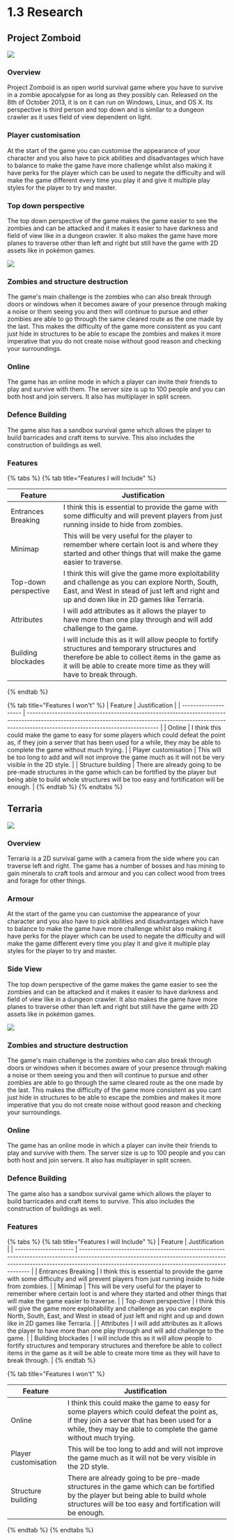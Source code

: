# 1.3 Research

## Project Zomboid

![](<../.gitbook/assets/image (3) (1).png>)

### Overview

Project Zomboid is an open world survival game where you have to survive in a zombie apocalypse for as long as they possibly can.  Released on the 8th of October 2013, it is on it can run on Windows, Linux, and OS X.  Its perspective is third person and top down and is similar to a dungeon crawler as it uses field of view dependent on light.

### Player customisation

At the start of the game you can customise the appearance of your character and you also have to pick abilities and disadvantages which have to balance to make the game have more challenge whilst also making it have perks for the player which can be used to negate the difficulty and will make the game different every time you play it and give it multiple play styles for the player to try and master.

### Top down perspective

The top down perspective of the game makes the game easier to see the zombies and can be attacked and it makes it easier to have darkness and field of view like in a dungeon crawler.  It also makes the game have more planes to traverse other than left and right but still have the game with 2D assets like in pokémon games.

![](<../.gitbook/assets/image (7) (1).png>)

### Zombies and structure destruction

The game's main challenge is the zombies who can also break through doors or windows when it becomes aware of your presence through making a noise or them seeing you and then will continue to pursue and other zombies are able to go through the same cleared route as the one made by the last.  This makes the difficulty of the game more consistent as you cant just hide in structures to be able to escape the zombies and makes it more imperative that you do not create noise without good reason and checking your surroundings.

### Online

The game has an online mode in which a player can invite their friends to play and survive with them.  The server size is up to 100 people and you can both host and join servers.  It also has multiplayer in split screen.

### Defence Building

The game also has a sandbox survival game which allows the player to build barricades and craft items to survive.  This also includes the construction of buildings as well.

### Features

{% tabs %}
{% tab title="Features I will Include" %}


| Feature               | Justification                                                                                                                                                                                                            |
| --------------------- | ------------------------------------------------------------------------------------------------------------------------------------------------------------------------------------------------------------------------ |
| Entrances Breaking    | I think this is essential to provide the game with some difficulty and will prevent players from just running inside to hide from zombies.                                                                               |
| Minimap               | This will be very useful for the player to remember where certain loot is and where they started and other things that will make the game easier to traverse.                                                            |
| Top-down perspective  | I think this will give the game more exploitability and challenge as you can explore North, South, East, and West in stead of just left and right and up and down like in 2D games like Terraria.                        |
| Attributes            | I will add attributes as it allows the player to have more than one play through and will add challenge to the game.                                                                                                     |
| Building blockades    | I will include this as it will allow people to fortify structures and temporary structures and therefore be able to collect items in the game as it will be able to create more time as they will have to break through. |
{% endtab %}

{% tab title="Features I won't" %}
| Feature              | Justification                                                                                                                                                                                               |
| -------------------- | ----------------------------------------------------------------------------------------------------------------------------------------------------------------------------------------------------------- |
| Online               | I think this could make the game to easy for some players which could defeat the point as, if they join a server that has been used for a while, they may be able to complete the game without much trying. |
| Player customisation | This will be too long to add and will not improve the game much as it will not be very visible in the 2D style.                                                                                             |
| Structure building   | There are already going to be pre-made structures in the game which can be fortified by the player but being able to build whole structures will be too easy and fortification will be enough.              |
{% endtab %}
{% endtabs %}



## Terraria&#x20;

![](<../.gitbook/assets/image (4).png>)

### Overview

Terraria is a 2D survival game with a camera from the side where you can traverse left and right.  The game has a number of bosses and has mining to gain minerals to craft tools and armour and you can collect wood from trees and forage for other things.

### Armour

At the start of the game you can customise the appearance of your character and you also have to pick abilities and disadvantages which have to balance to make the game have more challenge whilst also making it have perks for the player which can be used to negate the difficulty and will make the game different every time you play it and give it multiple play styles for the player to try and master.

### Side View

The top down perspective of the game makes the game easier to see the zombies and can be attacked and it makes it easier to have darkness and field of view like in a dungeon crawler.  It also makes the game have more planes to traverse other than left and right but still have the game with 2D assets like in pokémon games.

![](<../.gitbook/assets/image (7) (1).png>)

### Zombies and structure destruction

The game's main challenge is the zombies who can also break through doors or windows when it becomes aware of your presence through making a noise or them seeing you and then will continue to pursue and other zombies are able to go through the same cleared route as the one made by the last.  This makes the difficulty of the game more consistent as you cant just hide in structures to be able to escape the zombies and makes it more imperative that you do not create noise without good reason and checking your surroundings.

### Online

The game has an online mode in which a player can invite their friends to play and survive with them.  The server size is up to 100 people and you can both host and join servers.  It also has multiplayer in split screen.

### Defence Building

The game also has a sandbox survival game which allows the player to build barricades and craft items to survive.  This also includes the construction of buildings as well.

### Features

{% tabs %}
{% tab title="Features I will Include" %}
| Feature               | Justification                                                                                                                                                                                                            |
| --------------------- | ------------------------------------------------------------------------------------------------------------------------------------------------------------------------------------------------------------------------ |
| Entrances Breaking    | I think this is essential to provide the game with some difficulty and will prevent players from just running inside to hide from zombies.                                                                               |
| Minimap               | This will be very useful for the player to remember where certain loot is and where they started and other things that will make the game easier to traverse.                                                            |
| Top-down perspective  | I think this will give the game more exploitability and challenge as you can explore North, South, East, and West in stead of just left and right and up and down like in 2D games like Terraria.                        |
| Attributes            | I will add attributes as it allows the player to have more than one play through and will add challenge to the game.                                                                                                     |
| Building blockades    | I will include this as it will allow people to fortify structures and temporary structures and therefore be able to collect items in the game as it will be able to create more time as they will have to break through. |
{% endtab %}

{% tab title="Features I won't" %}


| Feature              | Justification                                                                                                                                                                                               |
| -------------------- | ----------------------------------------------------------------------------------------------------------------------------------------------------------------------------------------------------------- |
| Online               | I think this could make the game to easy for some players which could defeat the point as, if they join a server that has been used for a while, they may be able to complete the game without much trying. |
| Player customisation | This will be too long to add and will not improve the game much as it will not be very visible in the 2D style.                                                                                             |
| Structure building   | There are already going to be pre-made structures in the game which can be fortified by the player but being able to build whole structures will be too easy and fortification will be enough.              |
{% endtab %}
{% endtabs %}
